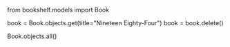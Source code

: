 from bookshelf.models import Book

book = Book.objects.get(title="Nineteen Eighty-Four")
book = book.delete()

Book.objects.all()

